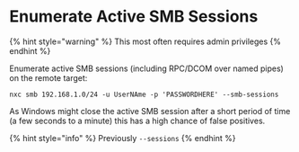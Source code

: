 # Enumerate Active SMB Sessions

{% hint style="warning" %}
This most often requires admin privileges
{% endhint %}

Enumerate active SMB sessions (including RPC/DCOM over named pipes) on the remote target:

```
nxc smb 192.168.1.0/24 -u UserNAme -p 'PASSWORDHERE' --smb-sessions
```

As Windows might close the active SMB session after a short period of time (a few seconds to a minute) this has a high chance of false positives.&#x20;

{% hint style="info" %}
Previously `--sessions`
{% endhint %}
